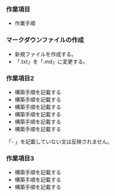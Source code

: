 ### 作業項目
- 作業手順

### マークダウンファイルの作成
- 新規ファイルを作成する。
- 「.txt」を「.md」に変更する。

### 作業項目2
- 構築手順を記載する
- 構築手順を記載する
- 構築手順を記載する
- 構築手順を記載する
- 構築手順を記載する
- 構築手順を記載する

「- 」を記載していない文は反映されません。

### 作業項目3
- 構築手順を記載する
- 構築手順を記載する
- 構築手順を記載する